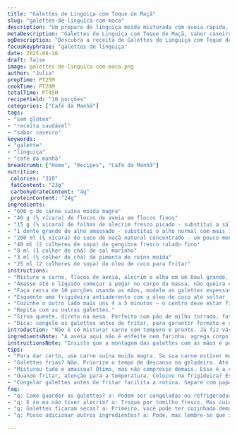 ```yaml
---
title: "Galettes de Linguiça com Toque de Maçã"
slug: "galettes-de-linguica-com-maca"
description: "Um preparo de linguiça moída misturada com aveia rápida, ervas e suco de maçã. Textura firme e sabor meio adocicado, levemente picante graças ao gengibre fresco. Sem glúten, sem lácteos, garantido para um café da manhã forte, servido com ovos e pão ou em sanduíches. Congela fácil, segura aroma e textura. Misture tudo, tempere e deixe pegando gosto, seja horas na geladeira ou uma noite. Aprimorado para quem quer evitar ingredientes tradicionais, mas não abre mão do sabor caseiro das galettes ao acordar."
metaDescription: "Galettes de Linguiça com Toque de Maçã, sabor caseiro e textura firme, perfeitas para um café da manhã nutritivo e saboroso"
ogDescription: "Descubra a receita de Galettes de Linguiça com Toque de Maçã, uma delícia que mistura sabores para um café da manhã incrível"
focusKeyphrase: "galettes de linguiça"
date: 2025-08-16
draft: false
image: galettes-de-linguica-com-maca.png
author: "Julia"
prepTime: PT25M
cookTime: PT20M
totalTime: PT45M
recipeYield: "10 porções"
categories: ["Café da Manhã"]
tags:
- "sem glúten"
- "receita saudável"
- "sabor caseiro"
keywords:
- "galette"
- "linguiça"
- "café da manhã"
breadcrumb: ["Home", "Recipes", "Café da Manhã"]
nutrition: 
 calories: "310"
 fatContent: "23g"
 carbohydrateContent: "4g"
 proteinContent: "24g"
ingredients:
- "600 g de carne suína moída magra"
- "40 g (⅓ xícara) de flocos de aveia em flocos finos"
- "15 g (½ xícara) de folhas de alecrim fresco picado - substitui a sálvia original"
- "1 dente grande de alho amassado - substitui o alho normal com mais intensidade"
- "200 ml (¾ xícara) de suco de maçã natural concentrado - um pouco menos que a receita original"
- "40 ml (2 colheres de sopa) de gengibre fresco ralado fino"
- "8 ml (1 colher de chá) de sal marinho"
- "3 ml (½ colher de chá) de pimenta do reino moída"
- "25 ml (2 colheres de sopa) de óleo de coco para fritar"
instructions:
- "Misture a carne, flocos de aveia, alecrim e alho em um bowl grande. Esprema bem, use as mãos para repartir bem os ingredientes. Acrescente o suco de maçã e o gengibre. Tempere com sal e pimenta."
- "Amasse até o líquido começar a pegar no corpo da massa, não queira uma pasta molenga; aperte a mistura e cubra com filme plástico. Leve pra gelar por cerca de 5 a 7 horas – não mais que 8, a carne pode perder suculência."
- "Faça cerca de 10 porções usando as mãos, modele as galettes espessas, com 1 dedo de altura, para garantir cozimento uniforme sem secar."
- "Esquente uma frigideira antiaderente com o óleo de coco até soltar fumaça sutil, médio-baixa. Coloque 5 galettes com espaço para não juntar vapor e cozinhe por uns 5 a 6 minutos de um lado, até formar crosta dourada, vire só quando soltar facilmente da frigideira."
- "Cozinhe o outro lado mais uns 4 a 5 minutos – o centro deve estar firme, mas ainda suculento, nada de carne seca ou rosada demais."
- "Repita com as outras galettes."
- "Sirva quente, direto na mesa. Perfeito com pão de milho torrado, fatias de tomate e ovo frito por cima ou ao lado."
- "Dica: congele as galettes antes de fritar, para garantir formato e sapidez. Tirar do freezer, descongelar na geladeira por algumas horas e fritar normalmente."
introduction: "Não é só misturar carne com tempero e pronto. Já fiz várias versões dessas galettes de linguiça; algumas ficaram pesadas, outras secas quando fritava demais. O segredo tá na combinação do líquido – troquei o suco de maçã tradicional por um concentrado, para dar um toque adocicado sem excesso de umidade. O alecrim entra pra equilibrar, pincelando aquele aroma que lembra um café da manhã no interior — tem que ser fresco, nada de seco vencido que amarga. Enquanto cozinha, rende aquele cheiro que faz até vizinho bater à porta — sabe quando a frigideira começa a chiar e os aromas picantes do gengibre misturam com o suco? É batata, o prato vira destaque na mesa."
ingredientsNote: "A aveia aqui não é enfeite nem farinha; agrega corpo e segura sucos sem deixar a galette virar pano molengo. Pode trocar a aveia rápida por farinha de arroz para versão sem glúten, vai dar uma textura diferente, um pouco mais firme, mas dá conta do recado. O gengibre é o tempero que muitas vezes passa despercebido – rale fino e fresco, ele levanta tudo, evitando que a linguiça fique muito carregada só no sal ou no alho. Troque o óleo vegetal comum pelo de coco, ajuda a dar uma leve crocância diferente na duração da fritura, e até o sabor ganha nuances. Se não tiver alecrim, tomilho fresco também funciona, mas cuidado pra não abusar, o tomilho é mais pungente e pode dominar."
instructionsNote: "Insisto que a montagem das galettes com as mãos é ponto chave — não comprimam demais, ou vai virar uma massa dura, seca. E o tempo? Óbvio que o relógio serve de guia, mas confie no ouvido e visão — quando começa a chiar alto e as bordas douram, tá na hora de virar. Se tentar virar cedo, quebra tudo. Óleo de coco esquenta rápido mas cuidado pra não queimar, o ponto ideal é quando você sente cheiro fraco de coco e ele já tá brilhando bem na frigideira — pode assustar, mas o fogo médio-baixo é seu aliado pra resultado suculento por dentro e crocante por fora. Se a frigideira não for antiaderente, use mais óleo que o normal, senão a galette gruda e desmonta. Congelamento é meu truque para organizar a rotina; mantenha separadas em papel manteiga e depois guarde em saco. Pra fritar, descongele devagar, evita explosão de sucos e mantém formato bonito."
tips:
- "Para dar certo, use carne suína moída magra. Se sua carne estiver muito gordurosa, as galettes ficam encharcadas e pesadas. O segredo é boa proporção. E o suco de maçã? Concentra o sabor sem deixar mole. Isso faz a diferença."
- "Galettes frias? Não. Priorize o tempo de descanso na geladeira. Até 7 horas, dá sabor. Mais que isso, a umidade pode estragar a suculência. Use um filme plástico bem apertado. Ele conserva a mistura. Mantenha sempre próximo ao refrigerador."
- "Misturou tudo e amassou? Ótimo, mas não compresse demais. Essa é a chave para evitar a textura dura. Deixe as porções com um dedo de espessura. Isso ajuda a cozinhar. Assim, ficam douradas por fora e suculentas por dentro."
- "Quando fritar, atenção para a temperatura. Colocou na frigideira? Espere ouvir o chiado. É o momento certo para virar. Se não ouvir nada, está baixo; se queimar, tá muito alto. O óleo de coco é rápido, ajuste sempre o fogo."
- "Congelar galettes antes de fritar facilita a rotina. Separe com papel manteiga e guarde em sacos. Para fritar, retire do freezer. Descongele na geladeira durante algumas horas. Assim, evita que soltem muito líquido na hora de fritar."
faq:
- "q: Como guardar as galettes? a: Podem ser congeladas ou refrigeradas. O ideal é manter no freezer separadas com papel manteiga. Assim, não grudam. Refrigeradas, consuma dentro de três dias."
- "q: E se eu não tiver alecrim? a: Troque por tomilho fresco. Mas cuidado, ele tem um sabor mais forte. Use menos quantidade. Pode estragar o equilíbrio da receita."
- "q: Galettes ficaram secas? a: Primeiro, você pode ter cozinhado demais. Regule a temperatura corretamente; não deixe elas na frigideira por tempo demais. Na dúvida, retire um pouco antes e veja como ficam."
- "q: Posso adicionar outros ingredientes? a: Pode, mas lembre-se que isso muda o sabor. Adicionar mais água ou outros líquidos pode deixar a massa muito mole. Teste com moderação."

---
```

